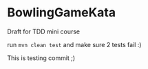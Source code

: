 # BowlingGameKata

Draft for TDD mini course

run `mvn clean test` and make sure 2 tests fail :) 

This is testing commit ;)